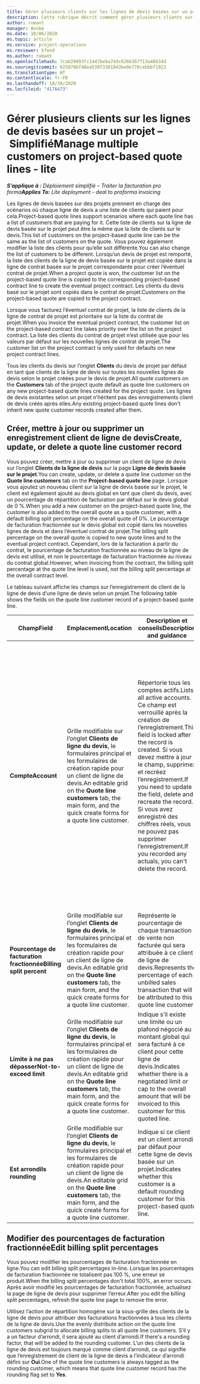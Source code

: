 ```yaml
---
title: Gérer plusieurs clients sur les lignes de devis basées sur un projet – Simplifié
description: Cette rubrique décrit comment gérer plusieurs clients sur des lignes de devis basées sur des projets.
author: rumant
manager: Annbe
ms.date: 10/06/2020
ms.topic: article
ms.service: project-operations
ms.reviewer: kfend
ms.author: rumant
ms.openlocfilehash: 7cab29693fc1447beba74dc6266367f13e48634d
ms.sourcegitcommit: 625878bf48ea530f3381843be0e778cebbbf1922
ms.translationtype: HT
ms.contentlocale: fr-FR
ms.lasthandoff: 10/30/2020
ms.locfileid: "4176473"
---
```

# <a name="manage-multiple-customers-on-project-based-quote-lines---lite"></a><span data-ttu-id="4ccbb-103">Gérer plusieurs clients sur les lignes de devis basées sur un projet – Simplifié</span><span class="sxs-lookup"><span data-stu-id="4ccbb-103">Manage multiple customers on project-based quote lines - lite</span></span>

<span data-ttu-id="4ccbb-104">_**S’applique à :** Déploiement simplifié – Traiter la facturation pro forma_</span><span class="sxs-lookup"><span data-stu-id="4ccbb-104">_**Applies To:** Lite deployment - deal to proforma invoicing_</span></span>

<span data-ttu-id="4ccbb-105">Les lignes de devis basées sur des projets prennent en charge des scénarios où chaque ligne de devis a une liste de clients qui paient pour cela.</span><span class="sxs-lookup"><span data-stu-id="4ccbb-105">Project-based quote lines support scenarios where each quote line has a list of customers that are paying for it.</span></span> <span data-ttu-id="4ccbb-106">Cette liste de clients sur la ligne de devis basée sur le projet peut être la même que la liste de clients sur le devis.</span><span class="sxs-lookup"><span data-stu-id="4ccbb-106">This list of customers on the project-based quote line can be the same as the list of customers on the quote.</span></span> <span data-ttu-id="4ccbb-107">Vous pouvez également modifier la liste des clients pour qu’elle soit différente.</span><span class="sxs-lookup"><span data-stu-id="4ccbb-107">You can also change the list of customers to be different.</span></span> <span data-ttu-id="4ccbb-108">Lorsqu’un devis de projet est remporté, la liste des clients de la ligne de devis basée sur le projet est copiée dans la ligne de contrat basée sur le projet correspondante pour créer l’éventuel contrat de projet.</span><span class="sxs-lookup"><span data-stu-id="4ccbb-108">When a project quote is won, the customer list on the project-based quote line is copied to the corresponding project–based contract line to create the eventual project contract.</span></span> <span data-ttu-id="4ccbb-109">Les clients du devis basé sur le projet sont copiés dans le contrat de projet.</span><span class="sxs-lookup"><span data-stu-id="4ccbb-109">Customers on the project-based quote are copied to the project contract.</span></span>

<span data-ttu-id="4ccbb-110">Lorsque vous facturez l’éventuel contrat de projet, la liste de clients de la ligne de contrat de projet est prioritaire sur la liste du contrat de projet.</span><span class="sxs-lookup"><span data-stu-id="4ccbb-110">When you invoice the eventual project contract, the customer list on the project-based contract line takes priority over the list on the project contract.</span></span> <span data-ttu-id="4ccbb-111">La liste des clients du contrat de projet n’est utilisée que pour les valeurs par défaut sur les nouvelles lignes de contrat de projet.</span><span class="sxs-lookup"><span data-stu-id="4ccbb-111">The customer list on the project contract is only used for defaults on new project contract lines.</span></span>

<span data-ttu-id="4ccbb-112">Tous les clients du devis sur l’onglet **Clients** du devis de projet par défaut en tant que clients de la ligne de devis sur toutes les nouvelles lignes de devis selon le projet créées pour le devis de projet.</span><span class="sxs-lookup"><span data-stu-id="4ccbb-112">All quote customers on the **Customers** tab of the project quote default as quote line customers on any new project-based quote lines created for the project quote.</span></span> <span data-ttu-id="4ccbb-113">Les lignes de devis existantes selon un projet n’héritent pas des enregistrements client de devis créés après elles.</span><span class="sxs-lookup"><span data-stu-id="4ccbb-113">Any existing project-based quote lines don't inherit new quote customer records created after them.</span></span>

## <a name="create-update-or-delete-a-quote-line-customer-record"></a><span data-ttu-id="4ccbb-114">Créer, mettre à jour ou supprimer un enregistrement client de ligne de devis</span><span class="sxs-lookup"><span data-stu-id="4ccbb-114">Create, update, or delete a quote line customer record</span></span>

<span data-ttu-id="4ccbb-115">Vous pouvez créer, mettre à jour ou supprimer un client de ligne de devis sur l’onglet **Clients de la ligne de devis** sur la page **Ligne de devis basée sur le projet**.</span><span class="sxs-lookup"><span data-stu-id="4ccbb-115">You can create, update, or delete a quote line customer on the **Quote line customers** tab on the **Project-based quote line** page.</span></span> <span data-ttu-id="4ccbb-116">Lorsque vous ajoutez un nouveau client sur la ligne de devis basée sur le projet, le client est également ajouté au devis global en tant que client du devis, avec un pourcentage de répartition de facturation par défaut sur le devis global de 0 %.</span><span class="sxs-lookup"><span data-stu-id="4ccbb-116">When you add a new customer on the project-based quote line, the customer is also added to the overall quote as a quote customer, with a default billing split percentage on the overall quote of 0%.</span></span> <span data-ttu-id="4ccbb-117">Le pourcentage de facturation fractionnée sur le devis global est copié dans les nouvelles lignes de devis et dans l’éventuel contrat de projet.</span><span class="sxs-lookup"><span data-stu-id="4ccbb-117">The billing split percentage on the overall quote is copied to new quote lines and to the eventual project contract.</span></span> <span data-ttu-id="4ccbb-118">Cependant, lors de la facturation à partir du contrat, le pourcentage de facturation fractionnée au niveau de la ligne de devis est utilisé, et non le pourcentage de facturation fractionnée au niveau du contrat global.</span><span class="sxs-lookup"><span data-stu-id="4ccbb-118">However, when invoicing from the contract, the billing split percentage at the quote line level is used, not the billing split percentage at the overall contract level.</span></span> 

<span data-ttu-id="4ccbb-119">Le tableau suivant affiche les champs sur l’enregistrement de client de la ligne de devis d’une ligne de devis selon un projet.</span><span class="sxs-lookup"><span data-stu-id="4ccbb-119">The following table shows the fields on the quote line customer record of a project-based quote line.</span></span>

| <span data-ttu-id="4ccbb-120">Champ</span><span class="sxs-lookup"><span data-stu-id="4ccbb-120">Field</span></span> | <span data-ttu-id="4ccbb-121">Emplacement</span><span class="sxs-lookup"><span data-stu-id="4ccbb-121">Location</span></span> | <span data-ttu-id="4ccbb-122">Description et conseils</span><span class="sxs-lookup"><span data-stu-id="4ccbb-122">Description and guidance</span></span> | <span data-ttu-id="4ccbb-123">Impact en aval</span><span class="sxs-lookup"><span data-stu-id="4ccbb-123">Downstream impact</span></span> |
| --- | --- | --- | --- |
| <span data-ttu-id="4ccbb-124">**Compte**</span><span class="sxs-lookup"><span data-stu-id="4ccbb-124">**Account**</span></span> | <span data-ttu-id="4ccbb-125">Grille modifiable sur l’onglet **Clients de ligne du devis**, le formulaires principal et les formulaires de création rapide pour un client de ligne de devis.</span><span class="sxs-lookup"><span data-stu-id="4ccbb-125">An editable grid on the **Quote line customers** tab, the main form, and the quick create forms for a quote line customer.</span></span> | <span data-ttu-id="4ccbb-126">Répertorie tous les comptes actifs.</span><span class="sxs-lookup"><span data-stu-id="4ccbb-126">Lists all active accounts.</span></span> <span data-ttu-id="4ccbb-127">Ce champ est verrouillé après la création de l’enregistrement.</span><span class="sxs-lookup"><span data-stu-id="4ccbb-127">This field is locked after the record is created.</span></span> <span data-ttu-id="4ccbb-128">Si vous devez mettre à jour le champ, supprimez et recréez l’enregistrement.</span><span class="sxs-lookup"><span data-stu-id="4ccbb-128">If you need to update the field, delete and recreate the record.</span></span> <span data-ttu-id="4ccbb-129">Si vous avez enregistré des chiffres réels, vous ne pouvez pas supprimer l’enregistrement.</span><span class="sxs-lookup"><span data-stu-id="4ccbb-129">If you recorded any actuals, you can't delete the record.</span></span> | <span data-ttu-id="4ccbb-130">Lorsque vous sélectionnez un compte dans la liste principale des comptes à ajouter, le client de la ligne de devis est également ajouté en tant que client de devis lorsque vous l’enregistrez.</span><span class="sxs-lookup"><span data-stu-id="4ccbb-130">When you pick an account from the master list of accounts to add, the quote line customer is also added as a quote customer when you save it.</span></span> <span data-ttu-id="4ccbb-131">Lorsqu’un devis est conclu, les clients de la ligne de devis sont également copiés vers les clients de la ligne du contrat de projet.</span><span class="sxs-lookup"><span data-stu-id="4ccbb-131">When a quote is won, quote line customers are copied to the project contract line customers.</span></span> |
| <span data-ttu-id="4ccbb-132">**Pourcentage de facturation fractionnée**</span><span class="sxs-lookup"><span data-stu-id="4ccbb-132">**Billing split percent**</span></span> | <span data-ttu-id="4ccbb-133">Grille modifiable sur l’onglet **Clients de ligne du devis**, le formulaires principal et les formulaires de création rapide pour un client de ligne de devis.</span><span class="sxs-lookup"><span data-stu-id="4ccbb-133">An editable grid on the **Quote line customers** tab, the main form, and the quick create forms for a quote line customer.</span></span> | <span data-ttu-id="4ccbb-134">Représente le pourcentage de chaque transaction de vente non facturée qui sera attribuée à ce client de ligne de devis.</span><span class="sxs-lookup"><span data-stu-id="4ccbb-134">Represents the percentage of each unbilled sales transaction that will be attributed to this quote line customer.</span></span> | <span data-ttu-id="4ccbb-135">Copié vers les clients de la ligne du contrat du projet.</span><span class="sxs-lookup"><span data-stu-id="4ccbb-135">Copied over to project contract line customers.</span></span> |
| <span data-ttu-id="4ccbb-136">**Limite à ne pas dépasser**</span><span class="sxs-lookup"><span data-stu-id="4ccbb-136">**Not-to-exceed limit**</span></span> | <span data-ttu-id="4ccbb-137">Grille modifiable sur l’onglet **Clients de ligne du devis**, le formulaires principal et les formulaires de création rapide pour un client de ligne de devis.</span><span class="sxs-lookup"><span data-stu-id="4ccbb-137">An editable grid on the **Quote line customers** tab, the main form, and the quick create forms for a quote line customer.</span></span> | <span data-ttu-id="4ccbb-138">Indique s’il existe une limite ou un plafond négocié au montant global qui sera facturé à ce client pour cette ligne de devis.</span><span class="sxs-lookup"><span data-stu-id="4ccbb-138">Indicates whether there is a negotiated limit or cap to the overall amount that will be invoiced to this customer for this quoted line.</span></span> | <span data-ttu-id="4ccbb-139">Copié vers les clients de la ligne du contrat de projet lorsqu’un devis est remporté.</span><span class="sxs-lookup"><span data-stu-id="4ccbb-139">Copied over to project contract line customers when a quote is won.</span></span> |
| <span data-ttu-id="4ccbb-140">**Est arrondi**</span><span class="sxs-lookup"><span data-stu-id="4ccbb-140">**Is rounding**</span></span> | <span data-ttu-id="4ccbb-141">Grille modifiable sur l’onglet **Clients de ligne du devis**, le formulaires principal et les formulaires de création rapide pour un client de ligne de devis.</span><span class="sxs-lookup"><span data-stu-id="4ccbb-141">An editable grid on the **Quote line customers** tab, the main form, and the quick create forms for a quote line customer.</span></span> | <span data-ttu-id="4ccbb-142">Indique si ce client est un client arrondi par défaut pour cette ligne de devis basée sur un projet.</span><span class="sxs-lookup"><span data-stu-id="4ccbb-142">Indicates whether this customer is a default rounding customer for this project-based quote line.</span></span> | <span data-ttu-id="4ccbb-143">Copié vers les clients du contrat de projet lorsqu’un devis est remporté.</span><span class="sxs-lookup"><span data-stu-id="4ccbb-143">Copied over to project contract customers when a quote is won.</span></span> |

## <a name="edit-billing-split-percentages"></a><span data-ttu-id="4ccbb-144">Modifier des pourcentages de facturation fractionnée</span><span class="sxs-lookup"><span data-stu-id="4ccbb-144">Edit billing split percentages</span></span>

<span data-ttu-id="4ccbb-145">Vous pouvez modifier les pourcentages de facturation fractionnée en ligne.</span><span class="sxs-lookup"><span data-stu-id="4ccbb-145">You can edit billing split percentages in-line.</span></span> <span data-ttu-id="4ccbb-146">Lorsque les pourcentages de facturation fractionnée ne totalisent pas 100 %, une erreur se produit.</span><span class="sxs-lookup"><span data-stu-id="4ccbb-146">When the billing split percentages don't total 100%, an error occurs.</span></span> <span data-ttu-id="4ccbb-147">Après avoir modifié les pourcentages de facturation fractionnée, actualisez la page de ligne de devis pour supprimer l’erreur.</span><span class="sxs-lookup"><span data-stu-id="4ccbb-147">After you edit the billing split percentages, refresh the quote line page to remove the error.</span></span>

<span data-ttu-id="4ccbb-148">Utilisez l’action de répartition homogène sur la sous-grille des clients de la ligne de devis pour attribuer des facturations fractionnées à tous les clients de la ligne de devis.</span><span class="sxs-lookup"><span data-stu-id="4ccbb-148">Use the evenly distribute action on the quote line customers subgrid to allocate billing splits to all quote line customers.</span></span> <span data-ttu-id="4ccbb-149">S’il y a un facteur d’arrondi, il sera ajouté au client d’arrondi.</span><span class="sxs-lookup"><span data-stu-id="4ccbb-149">If there's a rounding factor, that will be added to the rounding customer.</span></span> <span data-ttu-id="4ccbb-150">L’un des clients de la ligne de devis est toujours marqué comme client d’arrondi, ce qui signifie que l’enregistrement de client de la ligne de devis a l’indicateur d’arrondi défini sur **Oui**.</span><span class="sxs-lookup"><span data-stu-id="4ccbb-150">One of the quote line customers is always tagged as the rounding customer, which means that quote line customer record has the rounding flag set to **Yes**.</span></span> 
